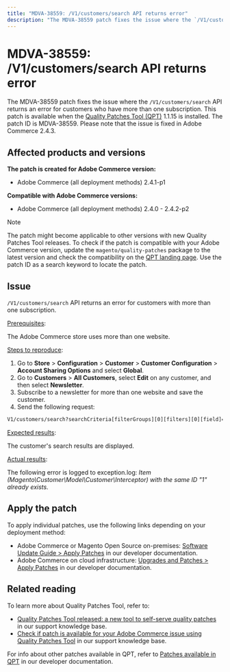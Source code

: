 ```yaml
---
title: "MDVA-38559: /V1/customers/search API returns error"
description: "The MDVA-38559 patch fixes the issue where the `/V1/customers/search` API returns an error for customers who have more than one subscription. This patch is available when the [Quality Patches Tool (QPT)](https://support.magento.com/hc/en-us/articles/360047139492) 1.1.15 is installed. The patch ID is MDVA-38559. Please note that the issue is fixed in Adobe Commerce 2.4.3."
---
```


# MDVA-38559: /V1/customers/search API returns error

The MDVA-38559 patch fixes the issue where the `/V1/customers/search` API returns an error for customers who have more than one subscription. This patch is available when the [Quality Patches Tool (QPT)](https://support.magento.com/hc/en-us/articles/360047139492) 1.1.15 is installed. The patch ID is MDVA-38559. Please note that the issue is fixed in Adobe Commerce 2.4.3.

## Affected products and versions

**The patch is created for Adobe Commerce version:**

* Adobe Commerce (all deployment methods) 2.4.1-p1

**Compatible with Adobe Commerce versions:**

* Adobe Commerce (all deployment methods) 2.4.0 - 2.4.2-p2

>[!NOTE]
>
>The patch might become applicable to other versions with new Quality Patches Tool releases. To check if the patch is compatible with your Adobe Commerce version, update the `magento/quality-patches` package to the latest version and check the compatibility on the [QPT landing page](https://devdocs.magento.com/quality-patches/tool.html#patch-grid). Use the patch ID as a search keyword to locate the patch.

## Issue

`/V1/customers/search` API returns an error for customers with more than one subscription.

<u>Prerequisites</u>:

The Adobe Commerce store uses more than one website.

<u>Steps to reproduce</u>:

1. Go to **Store** > **Configuration** > **Customer** > **Customer Configuration** > **Account Sharing Options** and select **Global**.
1. Go to **Customers** > **All Customers**, select **Edit** on any customer, and then select **Newsletter**.
1. Subscribe to a newsletter for more than one website and save the customer.
1. Send the following request:

```REST API
V1/customers/search?searchCriteria[filterGroups][0][filters][0][field]=email&searchCriteria[filterGroups][0][filters][0][value]=test@example.com&searchCriteria[filterGroups][0][filters][0][conditionType]=eq
```

<u>Expected results</u>:

The customer's search results are displayed.

<u>Actual results</u>:

The following error is logged to exception.log: *Item (Magento\Customer\Model\Customer\Interceptor) with the same ID "1" already exists.*

## Apply the patch

To apply individual patches, use the following links depending on your deployment method:

* Adobe Commerce or Magento Open Source on-premises: [Software Update Guide > Apply Patches](https://devdocs.magento.com/guides/v2.4/comp-mgr/patching/mqp.html) in our developer documentation.
* Adobe Commerce on cloud infrastructure: [Upgrades and Patches > Apply Patches](https://devdocs.magento.com/cloud/project/project-patch.html) in our developer documentation.

## Related reading

To learn more about Quality Patches Tool, refer to:

* [Quality Patches Tool released: a new tool to self-serve quality patches](https://support.magento.com/hc/en-us/articles/360047139492) in our support knowledge base.
* [Check if patch is available for your Adobe Commerce issue using Quality Patches Tool](https://support.magento.com/hc/en-us/articles/360047125252) in our support knowledge base.

For info about other patches available in QPT, refer to [Patches available in QPT](https://devdocs.magento.com/quality-patches/tool.html#patch-grid) in our developer documentation.